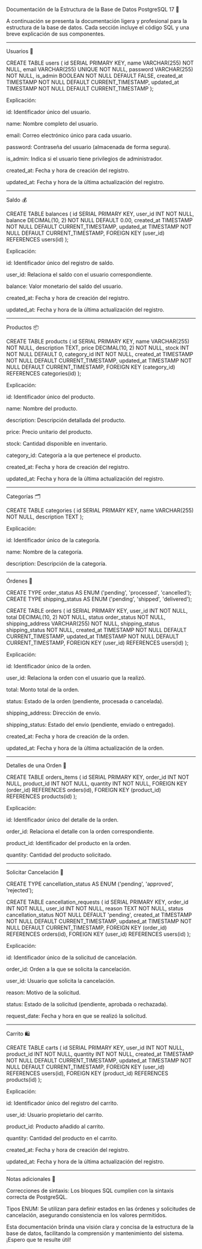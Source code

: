 Documentación de la Estructura de la Base de Datos PostgreSQL 17 🚀

A continuación se presenta la documentación ligera y profesional para la estructura de la base de datos. Cada sección incluye el código SQL y una breve explicación de sus componentes.


---

Usuarios 👤

CREATE TABLE users (
    id SERIAL PRIMARY KEY,
    name VARCHAR(255) NOT NULL,
    email VARCHAR(255) UNIQUE NOT NULL,
    password VARCHAR(255) NOT NULL,
    is_admin BOOLEAN NOT NULL DEFAULT FALSE,
    created_at TIMESTAMP NOT NULL DEFAULT CURRENT_TIMESTAMP,
    updated_at TIMESTAMP NOT NULL DEFAULT CURRENT_TIMESTAMP
);

Explicación:

id: Identificador único del usuario.

name: Nombre completo del usuario.

email: Correo electrónico único para cada usuario.

password: Contraseña del usuario (almacenada de forma segura).

is_admin: Indica si el usuario tiene privilegios de administrador.

created_at: Fecha y hora de creación del registro.

updated_at: Fecha y hora de la última actualización del registro.



---

Saldo 💰

CREATE TABLE balances (
    id SERIAL PRIMARY KEY,
    user_id INT NOT NULL,
    balance DECIMAL(10, 2) NOT NULL DEFAULT 0.00,
    created_at TIMESTAMP NOT NULL DEFAULT CURRENT_TIMESTAMP,
    updated_at TIMESTAMP NOT NULL DEFAULT CURRENT_TIMESTAMP,
    FOREIGN KEY (user_id) REFERENCES users(id)
);

Explicación:

id: Identificador único del registro de saldo.

user_id: Relaciona el saldo con el usuario correspondiente.

balance: Valor monetario del saldo del usuario.

created_at: Fecha y hora de creación del registro.

updated_at: Fecha y hora de la última actualización del registro.



---

Productos 📦

CREATE TABLE products (
    id SERIAL PRIMARY KEY,
    name VARCHAR(255) NOT NULL,
    description TEXT,
    price DECIMAL(10, 2) NOT NULL,
    stock INT NOT NULL DEFAULT 0,
    category_id INT NOT NULL,
    created_at TIMESTAMP NOT NULL DEFAULT CURRENT_TIMESTAMP,
    updated_at TIMESTAMP NOT NULL DEFAULT CURRENT_TIMESTAMP,
    FOREIGN KEY (category_id) REFERENCES categories(id)
);

Explicación:

id: Identificador único del producto.

name: Nombre del producto.

description: Descripción detallada del producto.

price: Precio unitario del producto.

stock: Cantidad disponible en inventario.

category_id: Categoría a la que pertenece el producto.

created_at: Fecha y hora de creación del registro.

updated_at: Fecha y hora de la última actualización del registro.



---

Categorías 🗂️

CREATE TABLE categories (
    id SERIAL PRIMARY KEY,
    name VARCHAR(255) NOT NULL,
    description TEXT
);

Explicación:

id: Identificador único de la categoría.

name: Nombre de la categoría.

description: Descripción de la categoría.



---

Órdenes 🛒

CREATE TYPE order_status AS ENUM ('pending', 'processed', 'cancelled');
CREATE TYPE shipping_status AS ENUM ('pending', 'shipped', 'delivered');

CREATE TABLE orders (
    id SERIAL PRIMARY KEY,
    user_id INT NOT NULL,
    total DECIMAL(10, 2) NOT NULL,
    status order_status NOT NULL,
    shipping_address VARCHAR(255) NOT NULL,
    shipping_status shipping_status NOT NULL,
    created_at TIMESTAMP NOT NULL DEFAULT CURRENT_TIMESTAMP,
    updated_at TIMESTAMP NOT NULL DEFAULT CURRENT_TIMESTAMP,
    FOREIGN KEY (user_id) REFERENCES users(id)
);

Explicación:

id: Identificador único de la orden.

user_id: Relaciona la orden con el usuario que la realizó.

total: Monto total de la orden.

status: Estado de la orden (pendiente, procesada o cancelada).

shipping_address: Dirección de envío.

shipping_status: Estado del envío (pendiente, enviado o entregado).

created_at: Fecha y hora de creación de la orden.

updated_at: Fecha y hora de la última actualización de la orden.



---

Detalles de una Orden 📄

CREATE TABLE orders_items (
    id SERIAL PRIMARY KEY,
    order_id INT NOT NULL,
    product_id INT NOT NULL,
    quantity INT NOT NULL,
    FOREIGN KEY (order_id) REFERENCES orders(id),
    FOREIGN KEY (product_id) REFERENCES products(id)
);

Explicación:

id: Identificador único del detalle de la orden.

order_id: Relaciona el detalle con la orden correspondiente.

product_id: Identificador del producto en la orden.

quantity: Cantidad del producto solicitado.



---

Solicitar Cancelación 🚫

CREATE TYPE cancellation_status AS ENUM ('pending', 'approved', 'rejected');

CREATE TABLE cancellation_requests (
    id SERIAL PRIMARY KEY,
    order_id INT NOT NULL,
    user_id INT NOT NULL,
    reason TEXT NOT NULL,
    status cancellation_status NOT NULL DEFAULT 'pending',
    created_at TIMESTAMP NOT NULL DEFAULT CURRENT_TIMESTAMP,
    updated_at TIMESTAMP NOT NULL DEFAULT CURRENT_TIMESTAMP,
    FOREIGN KEY (order_id) REFERENCES orders(id),
    FOREIGN KEY (user_id) REFERENCES users(id)
);

Explicación:

id: Identificador único de la solicitud de cancelación.

order_id: Orden a la que se solicita la cancelación.

user_id: Usuario que solicita la cancelación.

reason: Motivo de la solicitud.

status: Estado de la solicitud (pendiente, aprobada o rechazada).

request_date: Fecha y hora en que se realizó la solicitud.



---

Carrito 🛍️

CREATE TABLE carts (
    id SERIAL PRIMARY KEY,
    user_id INT NOT NULL,
    product_id INT NOT NULL,
    quantity INT NOT NULL,
    created_at TIMESTAMP NOT NULL DEFAULT CURRENT_TIMESTAMP,
    updated_at TIMESTAMP NOT NULL DEFAULT CURRENT_TIMESTAMP,
    FOREIGN KEY (user_id) REFERENCES users(id),
    FOREIGN KEY (product_id) REFERENCES products(id)
);

Explicación:

id: Identificador único del registro del carrito.

user_id: Usuario propietario del carrito.

product_id: Producto añadido al carrito.

quantity: Cantidad del producto en el carrito.

created_at: Fecha y hora de creación del registro.

updated_at: Fecha y hora de la última actualización del registro.



---

Notas adicionales 📝

Correcciones de sintaxis: Los bloques SQL cumplien con la sintaxis correcta de PostgreSQL.

Tipos ENUM: Se utilizan para definir estados en las órdenes y solicitudes de cancelación, asegurando consistencia en los valores permitidos.


Esta documentación brinda una visión clara y concisa de la estructura de la base de datos, facilitando la comprensión y mantenimiento del sistema. ¡Espero que te resulte útil!

